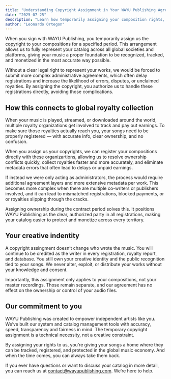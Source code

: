 ```yaml
---
title: "Understanding Copyright Assignment in Your WAYU Publishing Agreement"
date: "2025-07-25"
description: "Learn how temporarily assigning your composition rights, allows us to accurately register your music globaly, resolve conflicts quickly, and ensure you receive your earnings smoothly across multiple territories."
author: "Leonardo Ortegon"
---
```


When you sign with WAYU Publishing, you temporarily assign us the copyright to your compositions for a specified period. This arrangement allows us to fully represent your catalog across all global societies and platforms, giving your music a proper foundation to be recognized, tracked, and monetized in the most accurate way possible.

Without a clear legal right to represent your works, we would be forced to submit more complex administrative agreements, which often delay registrations and increase the likelihood of errors, disputes, or unclaimed royalties. By assigning the copyright, you authorize us to handle these registrations directly, avoiding those complications. 

## How this connects to global royalty collection

When your music is played, streamed, or downloaded around the world, multiple royalty organizations get involved to track and pay out earnings. To make sure those royalties actually reach you, your songs need to be properly registered — with accurate info, clear ownership, and no confusion.

When you assign us your copyrights, we can register your compositions directly with these organizartions, allowing us to resolve ownership conflicts quickly, collect royalties faster and more accurately, and eliminate metadata errors that often lead to delays or unpaid earnings.

If instead we were only acting as administrators, the process would require additional agreement layers and more extensive metadata per work. This becomes more complex when there are multiple co-writers or publishers involved, and it can lead to mismatched registrations, blocked payments, or or royalties slipping through the cracks.

Assigning ownership during the contract period solves this. It positions WAYU Publishing as the clear, authorized party in all registrations, making your catalog easier to protect and monetize across every territory.

## Your creative indentity

A copyright assingment doesn’t change who wrote the music. You will continue to be credited as the writer in every registration, royalty report, and database. You still own your creative identity and the public recognition tied to your songs. We never alter, exploit, or distribute your works without your knowledge and consent.

Importantly, this assignment only applies to your compositions, not your master recordings. Those remain separate, and our agreement has no effect on the ownership or control of your audio files.

## Our commitment to you

WAYU Publishing was created to empower independent artists like you. We’ve built our system and catalog management tools with accuracy, speed, transparency and fairness in mind. The temporary copyright assignment is a technical necessity, not a creative constraint.

By assigning your rights to us, you’re giving your songs a home where they can be tracked, registered, and protected in the global music economy. And when the time comes, you can always take them back.

If you ever have questions or want to discuss your catalog in more detail, you can reach us at [contact@wayupublishing.com](mailto:contact@wayupublishing.com). We’re here to help.